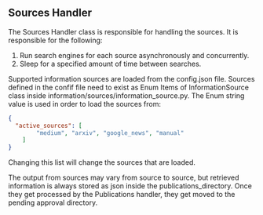 

<h2> Sources Handler</h2>

The Sources Handler class is responsible for handling the sources. It is responsible for the following:

1. Run search engines for each source asynchronously and concurrently.
2. Sleep for a specified amount of time between searches.


Supported information sources are loaded from the config.json file. Sources defined in the confif file need
to exist as Enum Items of InformationSource class inside information/sources/information_source.py.
The Enum string value is used in order to load the sources from:

```json
{    
  "active_sources": [
        "medium", "arxiv", "google_news", "manual"
    ]
}
```

Changing this list will change the sources that are loaded.


The output from sources may vary from source to source, but retrieved information is always stored as json inside the publications_directory.
Once they get processed by the Publications handler, they get moved to the pending approval directory.
